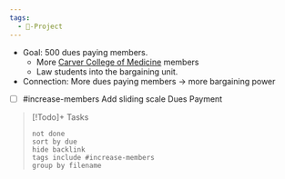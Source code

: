 ```yaml
---
tags:
  - 🚧-Project
---
```

- Goal: 500 dues paying members.
	- More [Carver College of Medicine](../Colleges/Carver%20College%20of%20Medicine.md) members
	- Law students into the bargaining unit. 
- Connection: More dues paying members -> more bargaining power
- [ ] #increase-members Add sliding scale Dues Payment


> [!Todo]+ Tasks
>   ```tasks 
>   not done 
>   sort by due
>   hide backlink
>   tags include #increase-members   
>   group by filename
>   ```